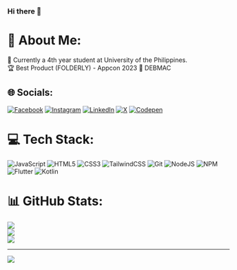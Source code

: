 ### Hi there 👋

# 💫 About Me:
🔭 Currently a 4th year student at University of the Philippines.<br>
🏆 Best Product (FOLDERLY) - Appcon 2023
📌 DEBMAC



## 🌐 Socials:
[![Facebook](https://img.shields.io/badge/Facebook-%231877F2.svg?logo=Facebook&logoColor=white)](https://www.facebook.com/chrisloui.canete.3)
[![Instagram](https://img.shields.io/badge/Instagram-%23E4405F.svg?logo=Instagram&logoColor=white)](https://instagram.com/_chrispppp_)
[![LinkedIn](https://img.shields.io/badge/LinkedIn-%230077B5.svg?logo=linkedin&logoColor=white)]((https://www.linkedin.com/in/chris-loui-canete-228118287/))
[![X](https://img.shields.io/badge/X-black.svg?logo=X&logoColor=white)](https://x.com/NASA_WAGMI_1007)
[![Codepen](https://img.shields.io/badge/Codepen-000000?style=for-the-badge&logo=codepen&logoColor=white)]((https://codepen.io/CHRIS-LOUI-CANETE))

# 💻 Tech Stack:
![JavaScript](https://img.shields.io/badge/javascript-%23323330.svg?style=for-the-badge&logo=javascript&logoColor=%23F7DF1E) 
![HTML5](https://img.shields.io/badge/html5-%23E34F26.svg?style=for-the-badge&logo=html5&logoColor=white) 
![CSS3](https://img.shields.io/badge/css3-%231572B6.svg?style=for-the-badge&logo=css3&logoColor=white) 
![TailwindCSS](https://img.shields.io/badge/tailwindcss-%2338B2AC.svg?style=for-the-badge&logo=tailwind-css&logoColor=white) 
![Git](https://img.shields.io/badge/GIT-E44C30?style=for-the-badge&logo=git&logoColor=white) 
![NodeJS](https://img.shields.io/badge/Node%20js-339933?style=for-the-badge&logo=nodedotjs&logoColor=white) 
![NPM](https://img.shields.io/badge/npm-CB3837?style=for-the-badge&logo=npm&logoColor=white) 
![Flutter](https://img.shields.io/badge/Flutter-%2302569B.svg?style=for-the-badge&logo=Flutter&logoColor=white) 
![Kotlin](https://img.shields.io/badge/Kotlin-%230095D5.svg?style=for-the-badge&logo=kotlin&logoColor=white)

# 📊 GitHub Stats:
![](https://github-readme-stats.vercel.app/api?username=ChrisLoui&theme=dark&hide_border=false&include_all_commits=false&count_private=false)<br/>
![](https://github-readme-streak-stats.herokuapp.com/?user=ChrisLoui&theme=dark&hide_border=false)<br/>
![](https://github-readme-stats.vercel.app/api/top-langs/?username=ChrisLoui&theme=dark&hide_border=false&include_all_commits=false&count_private=false&layout=compact)

---
[![](https://visitcount.itsvg.in/api?id=ChrisLoui&icon=0&color=0)](https://visitcount.itsvg.in)

